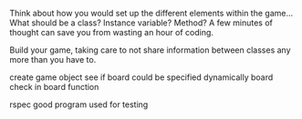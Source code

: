 Think about how you would set up the different elements within the game… What should be a class? Instance variable? Method? A few minutes of thought can save you from wasting an hour of coding.

Build your game, taking care to not share information between classes any more than you have to.

create game object 
see if board could be specified dynamically 
board check in board function

rspec good program used for testing